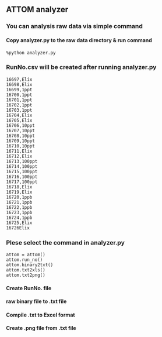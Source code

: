 ## ATTOM analyzer

### You can analysis raw data via simple command
#### Copy analyzer.py to the raw data directory & run command
```shell
%python analyzer.py
```

### RunNo.csv will be created after running analyzer.py
```shell
16697,Elix
16698,Elix
16699,1ppt
16700,1ppt
16701,1ppt
16702,1ppt
16703,1ppt
16704,Elix
16705,Elix
16706,10ppt
16707,10ppt
16708,10ppt
16709,10ppt
16710,10ppt
16711,Elix
16712,Elix
16713,100ppt
16714,100ppt
16715,100ppt
16716,100ppt
16717,100ppt
16718,Elix
16719,Elix
16720,1ppb
16721,1ppb
16722,1ppb
16723,1ppb
16724,1ppb
16725,Elix
16726Elix
```
### Plese select the command in analyzer.py
```shell
attom = attom()
attom.run_no()
attom.binary2txt()
attom.txt2xls()
attom.txt2png()
```
#### Create RunNo. file
#### raw binary file to .txt file
#### Compile .txt to Excel format
#### Create .png file from .txt file

